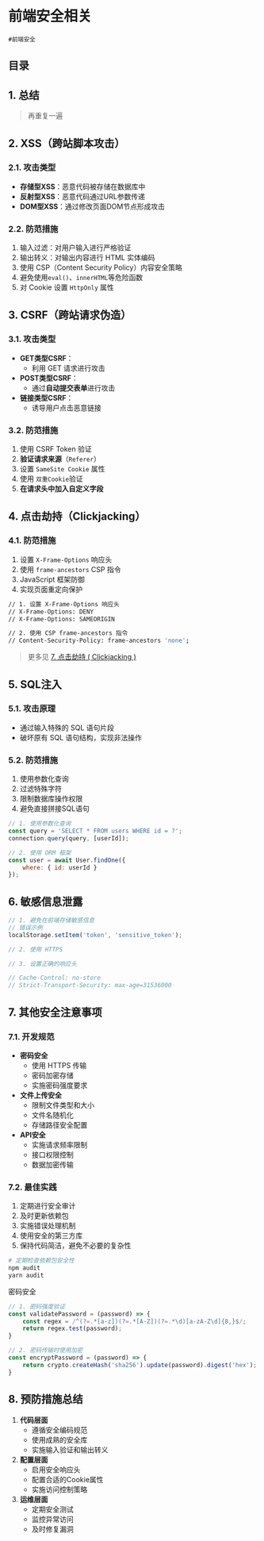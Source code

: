 
# 前端安全相关

`#前端安全`  


## 目录
<!-- toc -->
 ## 1. 总结 

> 再重复一遍

## 2. XSS（跨站脚本攻击）

### 2.1. 攻击类型

- **存储型XSS**：恶意代码被存储在数据库中
- **反射型XSS**：恶意代码通过URL参数传递
- **DOM型XSS**：通过修改页面DOM节点形成攻击

### 2.2. 防范措施

1. 输入过滤：对用户输入进行严格验证
2. 输出转义：对输出内容进行 HTML 实体编码
3. 使用 CSP（Content Security Policy）内容安全策略
4. 避免使用`eval()`、`innerHTML`等危险函数
5. 对 Cookie 设置 `HttpOnly` 属性

## 3. CSRF（跨站请求伪造）

### 3.1. 攻击类型

- **GET类型CSRF**：
	- 利用 GET 请求进行攻击
- **POST类型CSRF**：
	- 通过**自动提交表单**进行攻击
- **链接类型CSRF**：
	- 诱导用户点击恶意链接

### 3.2. 防范措施

1. 使用 CSRF Token 验证
2. **验证请求来源**（`Referer`）
3. 设置 `SameSite Cookie` 属性
4. 使用 `双重Cookie`验证
5. **在请求头中加入自定义字段**

## 4. 点击劫持（Clickjacking）

### 4.1. 防范措施

1. 设置 `X-Frame-Options` 响应头
2. 使用 `frame-ancestors` CSP 指令
3. JavaScript 框架防御
4. 实现页面重定向保护 

```bash
// 1. 设置 X-Frame-Options 响应头
// X-Frame-Options: DENY
// X-Frame-Options: SAMEORIGIN

// 2. 使用 CSP frame-ancestors 指令
// Content-Security-Policy: frame-ancestors 'none';

```

> 更多见 [7. 点击劫持 ( Clickjacking )](/post/c76rd41lk5.html)

## 5. SQL注入

### 5.1. 攻击原理

- 通过输入特殊的 SQL 语句片段
- 破坏原有 SQL 语句结构，实现非法操作

### 5.2. 防范措施

1. 使用参数化查询
2. 过滤特殊字符
3. 限制数据库操作权限
4. 避免直接拼接SQL语句

```javascript
// 1. 使用参数化查询
const query = 'SELECT * FROM users WHERE id = ?';
connection.query(query, [userId]);

// 2. 使用 ORM 框架
const user = await User.findOne({
    where: { id: userId }
});

```

## 6. 敏感信息泄露

```javascript
// 1. 避免在前端存储敏感信息
// 错误示例
localStorage.setItem('token', 'sensitive_token');

// 2. 使用 HTTPS

// 3. 设置正确的响应头

// Cache-Control: no-store
// Strict-Transport-Security: max-age=31536000
```

## 7. 其他安全注意事项

### 7.1. 开发规范

- **密码安全**
	- 使用 HTTPS 传输
	- 密码加密存储
	- 实施密码强度要求
- **文件上传安全**
	- 限制文件类型和大小
	- 文件名随机化
	- 存储路径安全配置
- **API安全**
	- 实施请求频率限制
	- 接口权限控制
	- 数据加密传输

### 7.2. 最佳实践

1. 定期进行安全审计
2. 及时更新依赖包
3. 实施错误处理机制
4. 使用安全的第三方库
5. 保持代码简洁，避免不必要的复杂性

```bash
# 定期检查依赖包安全性 
npm audit 
yarn audit
```

密码安全

```javascript
// 1. 密码强度验证
const validatePassword = (password) => {
    const regex = /^(?=.*[a-z])(?=.*[A-Z])(?=.*\d)[a-zA-Z\d]{8,}$/;
    return regex.test(password);
}

// 2. 密码传输时使用加密
const encryptPassword = (password) => {
    return crypto.createHash('sha256').update(password).digest('hex');
}

```

## 8. 预防措施总结

1. **代码层面**
	- 遵循安全编码规范
	- 使用成熟的安全库
	- 实施输入验证和输出转义
2. **配置层面**
	- 启用安全响应头
	- 配置合适的Cookie属性
	- 实施访问控制策略
3. **运维层面**
	- 定期安全测试
	- 监控异常访问
	- 及时修复漏洞

